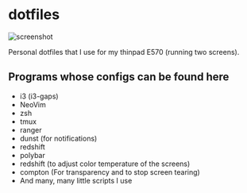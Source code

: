 # dotfiles

![screenshot](https://i.imgur.com/q9PPaZZ.jpg)

Personal dotfiles that I use for my thinpad E570 (running two screens).

## Programs whose configs can be found here

+ i3 (i3-gaps)
+ NeoVim
+ zsh
+ tmux
+ ranger
+ dunst (for notifications)
+ redshift
+ polybar
+ redshift (to adjust color temperature of the screens)
+ compton (For transparency and to stop screen tearing)
+ And many, many little scripts I use

